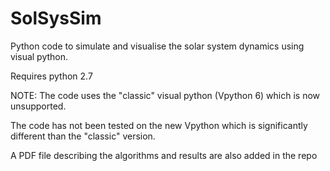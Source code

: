 # SolSysSim
Python code to simulate and visualise the solar system dynamics using visual python.

Requires python 2.7

NOTE: The code uses the "classic" visual python (Vpython 6) which is now unsupported.

The code has not been tested on the new Vpython which is significantly different than the "classic" version.

A PDF file describing the algorithms and results are also added in the repo
